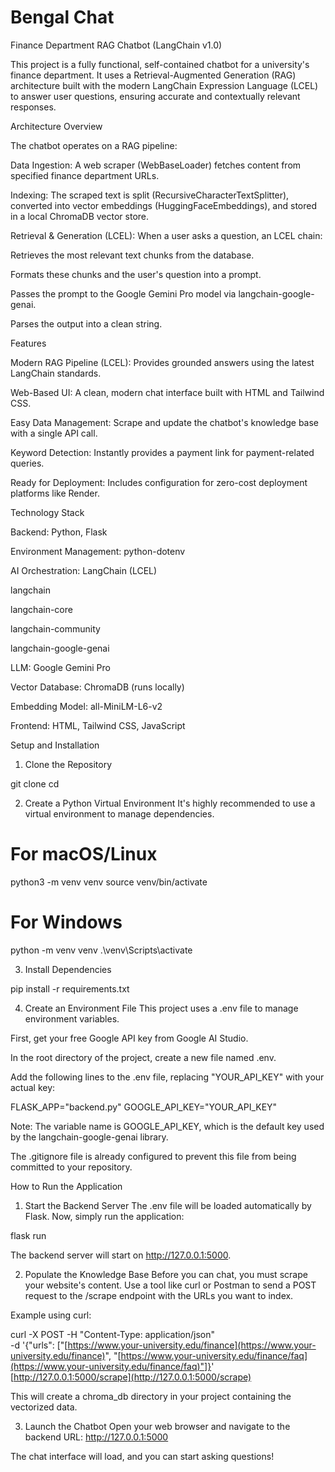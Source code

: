 # Bengal Chat

Finance Department RAG Chatbot (LangChain v1.0)

This project is a fully functional, self-contained chatbot for a university's finance department. It uses a Retrieval-Augmented Generation (RAG) architecture built with the modern LangChain Expression Language (LCEL) to answer user questions, ensuring accurate and contextually relevant responses.

Architecture Overview

The chatbot operates on a RAG pipeline:

Data Ingestion: A web scraper (WebBaseLoader) fetches content from specified finance department URLs.

Indexing: The scraped text is split (RecursiveCharacterTextSplitter), converted into vector embeddings (HuggingFaceEmbeddings), and stored in a local ChromaDB vector store.

Retrieval & Generation (LCEL): When a user asks a question, an LCEL chain:

Retrieves the most relevant text chunks from the database.

Formats these chunks and the user's question into a prompt.

Passes the prompt to the Google Gemini Pro model via langchain-google-genai.

Parses the output into a clean string.

Features

Modern RAG Pipeline (LCEL): Provides grounded answers using the latest LangChain standards.

Web-Based UI: A clean, modern chat interface built with HTML and Tailwind CSS.

Easy Data Management: Scrape and update the chatbot's knowledge base with a single API call.

Keyword Detection: Instantly provides a payment link for payment-related queries.

Ready for Deployment: Includes configuration for zero-cost deployment platforms like Render.

Technology Stack

Backend: Python, Flask

Environment Management: python-dotenv

AI Orchestration: LangChain (LCEL)

langchain

langchain-core

langchain-community

langchain-google-genai

LLM: Google Gemini Pro

Vector Database: ChromaDB (runs locally)

Embedding Model: all-MiniLM-L6-v2

Frontend: HTML, Tailwind CSS, JavaScript

Setup and Installation

1. Clone the Repository

git clone <your-repository-url>
cd <repository-name>


2. Create a Python Virtual Environment
It's highly recommended to use a virtual environment to manage dependencies.

# For macOS/Linux
python3 -m venv venv
source venv/bin/activate

# For Windows
python -m venv venv
.\venv\Scripts\activate


3. Install Dependencies

pip install -r requirements.txt


4. Create an Environment File
This project uses a .env file to manage environment variables.

First, get your free Google API key from Google AI Studio.

In the root directory of the project, create a new file named .env.

Add the following lines to the .env file, replacing "YOUR_API_KEY" with your actual key:

FLASK_APP="backend.py"
GOOGLE_API_KEY="YOUR_API_KEY"


Note: The variable name is GOOGLE_API_KEY, which is the default key used by the langchain-google-genai library.

The .gitignore file is already configured to prevent this file from being committed to your repository.

How to Run the Application

1. Start the Backend Server
The .env file will be loaded automatically by Flask. Now, simply run the application:

flask run


The backend server will start on http://127.0.0.1:5000.

2. Populate the Knowledge Base
Before you can chat, you must scrape your website's content. Use a tool like curl or Postman to send a POST request to the /scrape endpoint with the URLs you want to index.

Example using curl:

curl -X POST -H "Content-Type: application/json" \
-d '{"urls": ["[https://www.your-university.edu/finance](https://www.your-university.edu/finance)", "[https://www.your-university.edu/finance/faq](https://www.your-university.edu/finance/faq)"]}' \
[http://127.0.0.1:5000/scrape](http://127.0.0.1:5000/scrape)


This will create a chroma_db directory in your project containing the vectorized data.

3. Launch the Chatbot
Open your web browser and navigate to the backend URL:
http://127.0.0.1:5000

The chat interface will load, and you can start asking questions!